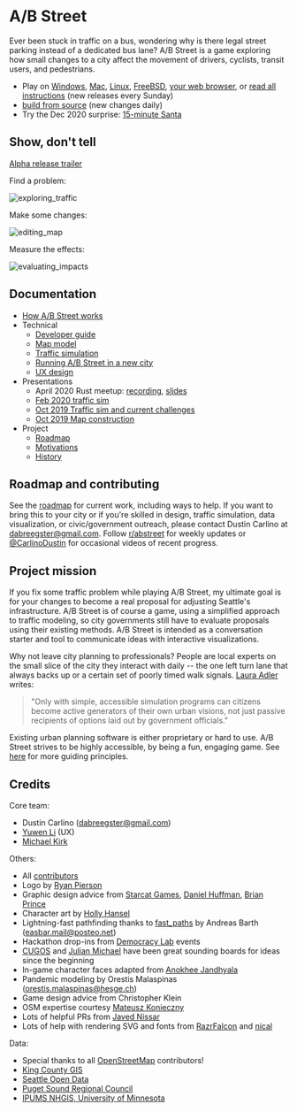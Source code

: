 # A/B Street

Ever been stuck in traffic on a bus, wondering why is there legal street parking
instead of a dedicated bus lane? A/B Street is a game exploring how small
changes to a city affect the movement of drivers, cyclists, transit users, and
pedestrians.

- Play on
  [Windows](https://github.com/dabreegster/abstreet/releases/download/v0.2.28/abstreet_windows_v0_2_28.zip),
  [Mac](https://github.com/dabreegster/abstreet/releases/download/v0.2.28/abstreet_mac_v0_2_28.zip),
  [Linux](https://github.com/dabreegster/abstreet/releases/download/v0.2.28/abstreet_linux_v0_2_28.zip),
  [FreeBSD](https://www.freshports.org/games/abstreet/),
  [your web browser](http://abstreet.s3-website.us-east-2.amazonaws.com/dev/game), or
  [read all instructions](https://dabreegster.github.io/abstreet/howto/index.html)
  (new releases every Sunday)
- [build from source](https://dabreegster.github.io/abstreet/dev/index.html)
  (new changes daily)
- Try the Dec 2020 surprise: [15-minute Santa](https://dabreegster.github.io/abstreet/side_projects/santa.html)

## Show, don't tell

[Alpha release trailer](https://www.youtube.com/watch?v=LxPD4n_1-LU)

Find a problem:

![exploring_traffic](book/exploring_traffic.gif)

Make some changes:

![editing_map](book/editing_map.gif)

Measure the effects:

![evaluating_impacts](book/evaluating_impacts.gif)

## Documentation

- [How A/B Street works](https://dabreegster.github.io/abstreet/how_it_works.html)
- Technical
  - [Developer guide](https://dabreegster.github.io/abstreet/dev/index.html)
  - [Map model](https://dabreegster.github.io/abstreet/map/index.html)
  - [Traffic simulation](https://dabreegster.github.io/abstreet/trafficsim/index.html)
  - [Running A/B Street in a new city](https://dabreegster.github.io/abstreet/howto/new_city.html)
  - [UX design](https://yuwen-li.com/work/abstreet)
- Presentations
  - April 2020 Rust meetup:
    [recording](https://www.youtube.com/watch?v=chYd5I-5oyc),
    [slides](https://docs.google.com/presentation/d/1nUodhr42eppB2E2eMAnuTkMhIVuHnN7_6i6V6MA028c/edit?usp=sharing)
  - [Feb 2020 traffic sim](https://docs.google.com/presentation/d/181so6bWkGsPzpc-mI72CQffthMKMVzFPAkYxIyzgfAs/edit?usp=sharing)
  - [Oct 2019 Traffic sim and current challenges](https://docs.google.com/presentation/d/1PJRFoXmJAyenkqHIwo48zxqu1LSH6pc7XKSzhyC1raw/edit?usp=sharing)
  - [Oct 2019 Map construction](https://docs.google.com/presentation/d/1cF7qFtjAzkXL_r62CjxBvgQnLvuQ9I2WTE2iX_5tMCY/edit?usp=sharing)
- Project
  - [Roadmap](https://dabreegster.github.io/abstreet/project/roadmap.html)
  - [Motivations](https://dabreegster.github.io/abstreet/project/motivations.html)
  - [History](https://dabreegster.github.io/abstreet/project/history/index.html)

## Roadmap and contributing

See the [roadmap](https://dabreegster.github.io/abstreet/project/roadmap.html)
for current work, including ways to help. If you want to bring this to your city
or if you're skilled in design, traffic simulation, data visualization, or
civic/government outreach, please contact Dustin Carlino at
<dabreegster@gmail.com>. Follow [r/abstreet](https://www.reddit.com/r/abstreet/)
for weekly updates or [@CarlinoDustin](https://twitter.com/CarlinoDustin) for
occasional videos of recent progress.

## Project mission

If you fix some traffic problem while playing A/B Street, my ultimate goal is
for your changes to become a real proposal for adjusting Seattle's
infrastructure. A/B Street is of course a game, using a simplified approach to
traffic modeling, so city governments still have to evaluate proposals using
their existing methods. A/B Street is intended as a conversation starter and
tool to communicate ideas with interactive visualizations.

Why not leave city planning to professionals? People are local experts on the
small slice of the city they interact with daily -- the one left turn lane that
always backs up or a certain set of poorly timed walk signals.
[Laura Adler](http://www.govtech.com/data/SimCities-Can-City-Planning-Mistakes-Be-Avoided-Through-Data-Driven-Simulations.html)
writes:

> "Only with simple, accessible simulation programs can citizens become active
> generators of their own urban visions, not just passive recipients of options
> laid out by government officials."

Existing urban planning software is either proprietary or hard to use. A/B
Street strives to be highly accessible, by being a fun, engaging game. See
[here](https://dabreegster.github.io/abstreet/project/motivations.html) for more
guiding principles.

## Credits

Core team:

- Dustin Carlino (<dabreegster@gmail.com>)
- [Yuwen Li](https://www.yuwen-li.com/) (UX)
- [Michael Kirk](https://github.com/michaelkirk)

Others:

- All
  [contributors](https://github.com/dabreegster/abstreet/graphs/contributors)
- Logo by [Ryan Pierson](https://www.ryandpierson.com/)
- Graphic design advice from [Starcat Games](http://starcatgames.com/),
  [Daniel Huffman](https://somethingaboutmaps.wordpress.com/),
  [Brian Prince](http://thebaprince.com/)
- Character art by [Holly Hansel](http://www.hollyhansel.com/)
- Lightning-fast pathfinding thanks to
  [fast_paths](https://github.com/easbar/fast_paths) by Andreas Barth
  (<easbar.mail@posteo.net>)
- Hackathon drop-ins from [Democracy Lab](https://www.democracylab.org/) events
- [CUGOS](https://cugos.org/) and [Julian Michael](http://julianmichael.org/)
  have been great sounding boards for ideas since the beginning
- In-game character faces adapted from
  [Anokhee Jandhyala](https://github.com/anokhee/visual-synthesizer)
- Pandemic modeling by Orestis Malaspinas (<orestis.malaspinas@hesge.ch>)
- Game design advice from Christopher Klein
- OSM expertise courtesy [Mateusz Konieczny](https://github.com/matkoniecz)
- Lots of helpful PRs from [Javed Nissar](https://github.com/RestitutorOrbis)
- Lots of help with rendering SVG and fonts from
  [RazrFalcon](https://github.com/RazrFalcon) and
  [nical](https://github.com/nical)

Data:

- Special thanks to all [OpenStreetMap](https://www.openstreetmap.org/about)
  contributors!
- [King County GIS](https://www.kingcounty.gov/services/gis.aspx)
- [Seattle Open Data](https://data.seattle.gov/)
- [Puget Sound Regional Council](https://www.psrc.org/)
- [IPUMS NHGIS, University of Minnesota](https://www.nhgis.org)
